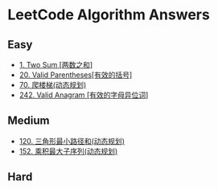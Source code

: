 # LeetCode Algorithm Answers

## Easy

- [1. Two Sum [两数之和]](./answers/1.py)
- [20. Valid Parentheses[有效的括号]](./answers/20.py)
- [70. 爬楼梯(动态规划)](./answers/70.py)
- [242. Valid Anagram [有效的字母异位词]](./answers/242.py)

## Medium
- [120. 三角形最小路径和(动态规划)](./answers/120.py)
- [152. 乘积最大子序列(动态规划)](./answers/152.py)

## Hard